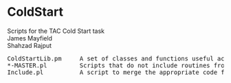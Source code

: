 # ColdStart
Scripts for the TAC Cold Start task
<br>James Mayfield
<br>Shahzad Rajput

<pre>
ColdStartLib.pm     A set of classes and functions useful across many scripts
*-MASTER.pl         Scripts that do not include routines from ColdStartLib.pm
Include.pl          A script to merge the appropriate code from ColdStartLib.pm into a -MASTER.pl script
</pre>
